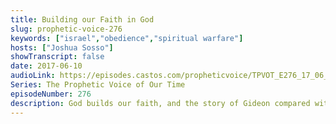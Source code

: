 ```yaml
---
title: Building our Faith in God
slug: prophetic-voice-276
keywords: ["israel","obedience","spiritual warfare"]
hosts: ["Joshua Sosso"]
showTranscript: false
date: 2017-06-10
audioLink: https://episodes.castos.com/propheticvoice/TPVOT_E276_17_06_10-11_Building_Our_Faith_in_God.mp3
Series: The Prophetic Voice of Our Time
episodeNumber: 276
description: God builds our faith, and the story of Gideon compared with the Battle of Thermopylae.
---
```


